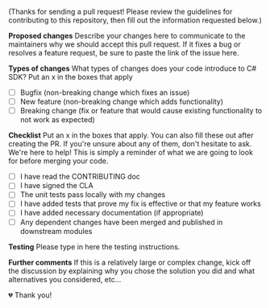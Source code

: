 (Thanks for sending a pull request! Please review the guidelines for contributing to this repository, then fill out the information requested below.)


**Proposed changes**
Describe your changes here to communicate to the maintainers why we should accept this pull request. If it fixes a bug or resolves a feature request, be sure to paste the link of the issue here. 

**Types of changes**
What types of changes does your code introduce to C# SDK? Put an x in the boxes that apply

- [ ] Bugfix (non-breaking change which fixes an issue)
- [ ] New feature (non-breaking change which adds functionality)
- [ ] Breaking change (fix or feature that would cause existing functionality to not work as expected)

**Checklist**
Put an x in the boxes that apply. You can also fill these out after creating the PR. If you're unsure about any of them, don't hesitate to ask. We're here to help! This is simply a reminder of what we are going to look for before merging your code.
- [ ] I have read the CONTRIBUTING doc
- [ ] I have signed the CLA
- [ ] The unit tests pass locally with my changes
- [ ] I have added tests that prove my fix is effective or that my feature works
- [ ] I have added necessary documentation (if appropriate)
- [ ] Any dependent changes have been merged and published in downstream modules

**Testing**
 Please type in here the testing instructions. 

**Further comments**
If this is a relatively large or complex change, kick off the discussion by explaining why you chose the solution you did and what alternatives you considered, etc...

💔 Thank you!
